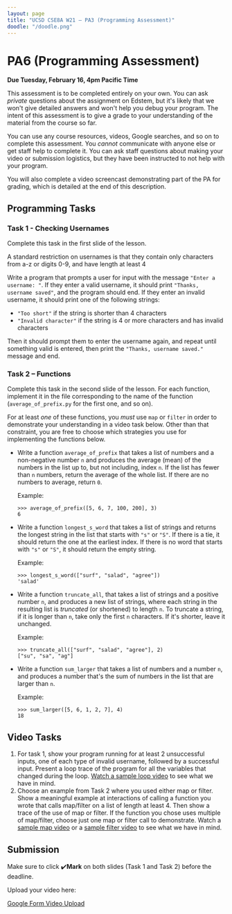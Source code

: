 ```yaml
---
layout: page
title: "UCSD CSE8A W21 – PA3 (Programming Assessment)"
doodle: "/doodle.png"
---
```


# PA6 (Programming Assessment)

**Due Tuesday, February 16, 4pm Pacific Time**

This assessment is to be completed entirely on your own. You can ask
_private_ questions about the assignment on Edstem, but it's likely that we
won't give detailed answers and won't help you debug your program. The intent
of this assessment is to give a grade to your understanding of the material
from the course so far.

You can use any course resources, videos, Google searches, and so on to
complete this assessment. You _cannot_ communicate with anyone else or get
staff help to complete it. You can ask staff questions about making your
video or submission logistics, but they have been instructed to not help with
your program.

You will also complete a video screencast demonstrating part of the PA for
grading, which is detailed at the end of this description.


## Programming Tasks

### Task 1 - Checking Usernames

Complete this task in the first slide of the lesson.

A standard restriction on usernames is that they contain only characters from
a-z or digits 0-9, and have length at least 4

Write a program that prompts a user for input with the message `"Enter a
username: "`. If they enter a valid username, it should print `"Thanks,
username saved"`, and the program should end. If they enter an invalid
username, it should print one of the following strings:

- `"Too short"` if the string is shorter than 4 characters
- `"Invalid character"` if the string is 4 or more characters and has invalid
characters

Then it should prompt them to enter the username again, and repeat until
something valid is entered, then print the `"Thanks, username saved."`
message and end.

### Task 2 – Functions

Complete this task in the second slide of the lesson. For each function,
implement it in the file corresponding to the name of the function
(`average_of_prefix.py` for the first one, and so on).

For at least _one_ of these functions, you _must_ use `map` or `filter` in
order to demonstrate your understanding in a video task below. Other than
that constraint, you are free to choose which strategies you use for
implementing the functions below.

- Write a function `average_of_prefix` that takes a list of numbers and a
non-negative number `n` and produces the average (mean) of the numbers in the
list up to, but not including, index `n`. If the list has fewer than `n`
numbers, return the average of the whole list. If there are no numbers to
average, return `0`.

    Example:

    ```
    >>> average_of_prefix([5, 6, 7, 100, 200], 3)
    6
    ```

- Write a function `longest_s_word` that takes a list of strings and returns
the longest string in the list that starts with `"s"` or `"S"`. If there is a
tie, it should return the one at the earliest index. If there is no word that
starts with `"s"` or `"S"`, it should return the empty string.

    Example:

    ```
    >>> longest_s_word(["surf", "salad", "agree"])
    'salad'
    ```

- Write a function `truncate_all`, that takes a list of strings and a
positive number `n`, and produces a new list of strings, where each string in
the resulting list is _truncated_ (or shortened) to length `n`. To truncate a
string, if it is longer than `n`, take only the first `n` characters. If it's
shorter, leave it unchanged.

    Example:

    ```
    >>> truncate_all(["surf", "salad", "agree"], 2)
    ["su", "sa", "ag"]
    ```

- Write a function `sum_larger` that takes a list of numbers and a number
`n`, and produces a number that's the sum of numbers in the list that are
larger than `n`.

    Example: 

    ```
    >>> sum_larger([5, 6, 1, 2, 7], 4)
    18
    ```

## Video Tasks

1. For task 1, show your program running for at least 2 unsuccessful inputs,
one of each type of invalid username, followed by a successful input. Present
a loop trace of the program for all the variables that changed during the
loop. [Watch a sample loop video](https://drive.google.com/file/d/1dGySNMB23fW0V8fjJBWZw5hmM8kAdY6A/view?usp=sharing) to see what we have in mind.
2. Choose an example from Task 2 where you used either map or
filter. Show a meaningful example at interactions of calling a function you wrote
that calls map/filter on a list of length at least 4. Then show a trace of
the use of map or filter. If the function you chose
uses multiple of map/filter, choose
just one map or filter call to demonstrate. Watch a [sample map
video](https://drive.google.com/file/d/1KqHhi0u-So3sz6cAr57mEPjGfK1f8bGf/view?usp=sharing)
or a [sample filter
video](https://drive.google.com/file/d/12aJeouO9IWdiBAQ1fbXKEko4T7ITf6Uc/view?usp=sharing) to see what we have in mind.

## Submission

Make sure to click ✔️**Mark** on both slides (Task 1 and Task 2) before the
deadline.

Upload your video here: 

[Google Form Video Upload](https://docs.google.com/forms/d/e/1FAIpQLSd5v1z_Xjnu1kyMGMVFnmvlZkxCJqxZ1p6AOZ2bpSAQTs1cNQ/viewform)
